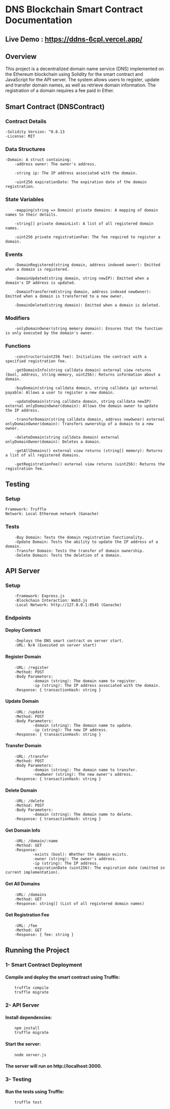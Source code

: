 
# DNS Blockchain Smart Contract Documentation
## Live Demo : https://ddns-6cpl.vercel.app/
## Overview

This project is a decentralized domain name service (DNS) implemented on the Ethereum blockchain using Solidity for the smart contract and JavaScript for the API server. The system allows users to register, update and transfer domain names, as well as retrieve domain information. The registration of a domain requires a fee paid in Ether.

## Smart Contract (DNSContract)
### Contract Details
    -Solidity Version: ^0.8.13        
    -License: MIT

### Data Structures
    -Domain: A struct containing:
        -address owner: The owner's address.

        -string ip: The IP address associated with the domain.

        -uint256 expirationDate: The expiration date of the domain registration.
### State Variables
        -mapping(string => Domain) private domains: A mapping of domain names to their details.

        -string[] private domainList: A list of all registered domain names.

        -uint256 private registrationFee: The fee required to register a domain.
### Events
        -DomainRegistered(string domain, address indexed owner): Emitted when a domain is registered.

        -DomainUpdated(string domain, string newIP): Emitted when a domain's IP address is updated.

        -DomainTransferred(string domain, address indexed newOwner): Emitted when a domain is transferred to a new owner.

        -DomainDeleted(string domain): Emitted when a domain is deleted.
### Modifiers
        -onlyDomainOwner(string memory domain): Ensures that the function is only executed by the domain's owner.
### Functions
        -constructor(uint256 fee): Initializes the contract with a specified registration fee.

        -getDomainInfo(string calldata domain) external view returns (bool, address, string memory, uint256): Returns information about a domain.

        -buyDomain(string calldata domain, string calldata ip) external payable: Allows a user to register a new domain.

        -updateDomain(string calldata domain, string calldata newIP) external onlyDomainOwner(domain): Allows the domain owner to update the IP address.

        -transferDomain(string calldata domain, address newOwner) external onlyDomainOwner(domain): Transfers ownership of a domain to a new owner.

        -deleteDomain(string calldata domain) external onlyDomainOwner(domain): Deletes a domain.

        -getAllDomains() external view returns (string[] memory): Returns a list of all registered domains.

        -getRegistrationFee() external view returns (uint256): Returns the registration fee.

## Testing 
### Setup
    Framework: Truffle
    Network: Local Ethereum network (Ganache)
### Tests
        -Buy Domain: Tests the domain registration functionality.
        -Update Domain: Tests the ability to update the IP address of a domain.
        -Transfer Domain: Tests the transfer of domain ownership.
        -Delete Domain: Tests the deletion of a domain.
## API Server
### Setup
        -Framework: Express.js
        -Blockchain Interaction: Web3.js
        -Local Network: http://127.0.0.1:8545 (Ganache)
### Endpoints
#### Deploy Contract
        -Deploys the DNS smart contract on server start.
        -URL: N/A (Executed on server start)
#### Register Domain
        -URL: /register
        -Method: POST
        -Body Parameters:
                -domain (string): The domain name to register.
                -ip (string): The IP address associated with the domain.
        -Response: { transactionHash: string }
#### Update Domain
        -URL: /update
        -Method: POST
        -Body Parameters:
                -domain (string): The domain name to update.
                -ip (string): The new IP address.
        -Response: { transactionHash: string }
#### Transfer Domain
        -URL: /transfer
        -Method: POST
        -Body Parameters:
                -domain (string): The domain name to transfer.
                -newOwner (string): The new owner's address.
        -Response: { transactionHash: string }
#### Delete Domain
        -URL: /delete
        -Method: POST
        -Body Parameters:
                -domain (string): The domain name to delete.
        -Response: { transactionHash: string }
#### Get Domain Info
        -URL: /domain/:name
        -Method: GET
        -Response:
                -exists (bool): Whether the domain exists.
                -owner (string): The owner's address.
                -ip (string): The IP address.
                -expirationDate (uint256): The expiration date (omitted in current implementation).
#### Get All Domains
        -URL: /domains
        -Method: GET
        -Response: string[] (List of all registered domain names)
#### Get Registration Fee
        -URL: /fee
        -Method: GET
        -Response: { fee: string }
## Running the Project
### 1- Smart Contract Deployment
#### Compile and deploy the smart contract using Truffle:
        truffle compile
        truffle migrate
### 2- API Server
#### Install dependencies:
        npm install
        truffle migrate
#### Start the server:
        node server.js
#### The server will run on http://localhost:3000.
### 3- Testing
#### Run the tests using Truffle:
        truffle test









